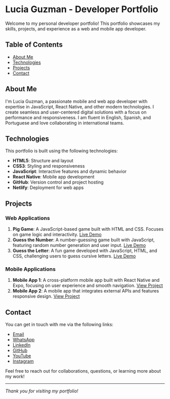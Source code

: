 # Lucia Guzman - Developer Portfolio

Welcome to my personal developer portfolio! This portfolio showcases my skills, projects, and experience as a web and mobile app developer.

## Table of Contents

- [About Me](#about-me)
- [Technologies](#technologies)
- [Projects](#projects)
- [Contact](#contact)

## About Me

I'm Lucia Guzman, a passionate mobile and web app developer with expertise in JavaScript, React Native, and other modern technologies. I create seamless and user-centered digital solutions with a focus on performance and responsiveness. I am fluent in English, Spanish, and Portuguese and love collaborating in international teams.

## Technologies

This portfolio is built using the following technologies:

- **HTML5**: Structure and layout
- **CSS3**: Styling and responsiveness
- **JavaScript**: Interactive features and dynamic behavior
- **React Native**: Mobile app development
- **GitHub**: Version control and project hosting
- **Netlify**: Deployment for web apps

## Projects

### Web Applications

1. **Pig Game**: A JavaScript-based game built with HTML and CSS. Focuses on game logic and interactivity. [Live Demo](https://lucias-pig-game.netlify.app/)
2. **Guess the Number**: A number-guessing game built with JavaScript, featuring random number generation and user input. [Live Demo](https://guessthesecretnum.netlify.app/)
3. **Guess the Letter**: A fun game developed with JavaScript, HTML, and CSS, challenging users to guess cursive letters. [Live Demo](http://guessthecursiveletter.netlify.app/)

### Mobile Applications

1. **Mobile App 1**: A cross-platform mobile app built with React Native and Expo, focusing on user experience and smooth navigation. [View Project](https://your-mobile-app1-link.com)
2. **Mobile App 2**: A mobile app that integrates external APIs and features responsive design. [View Project](https://your-mobile-app2-link.com)

## Contact

You can get in touch with me via the following links:

- [Email](mailto:luciaeguzman@gmail.com)
- [WhatsApp](https://wa.me/5492234557946)
- [LinkedIn](https://www.linkedin.com/in/luciaguzmandev)
- [GitHub](https://github.com/luciaprograma)
- [YouTube](https://www.youtube.com/@luciaprograma)
- [Instagram](https://www.instagram.com/luciaprograma/)

Feel free to reach out for collaborations, questions, or learning more about my work!

---

*Thank you for visiting my portfolio!*
